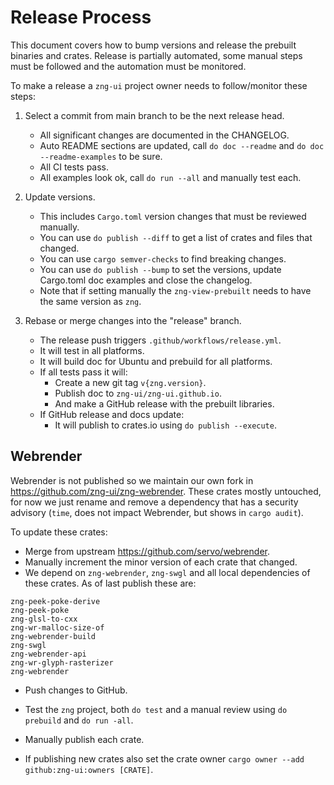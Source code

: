 # Release Process

This document covers how to bump versions and release the prebuilt binaries and crates. Release is partially automated, some manual steps must be followed and the automation must be monitored.

To make a release a `zng-ui` project owner needs to follow/monitor these steps:

1. Select a commit from main branch to be the next release head.
   * All significant changes are documented in the CHANGELOG.
   * Auto README sections are updated, call `do doc --readme` and `do doc --readme-examples` to be sure.
   * All CI tests pass.
   * All examples look ok, call `do run --all` and manually test each.

2. Update versions.
    * This includes `Cargo.toml` version changes that must be reviewed manually.
    * You can use `do publish --diff` to get a list of crates and files that changed.
    * You can use `cargo semver-checks` to find breaking changes.
    * You can use `do publish --bump` to set the versions, update Cargo.toml doc examples and close the changelog.
    * Note that if setting manually the `zng-view-prebuilt` needs to have the same version as `zng`.

3. Rebase or merge changes into the "release" branch.
    * The release push triggers `.github/workflows/release.yml`.
    * It will test in all platforms.
    * It will build doc for Ubuntu and prebuild for all platforms.
    * If all tests pass it will: 
        - Create a new git tag `v{zng.version}`.
        - Publish doc to `zng-ui/zng-ui.github.io`.
        - And make a GitHub release with the prebuilt libraries.
    * If GitHub release and docs update:
        - It will publish to crates.io using `do publish --execute`.

## Webrender

Webrender is not published so we maintain our own fork in <https://github.com/zng-ui/zng-webrender>. These crates mostly untouched,
for now we just rename and remove a dependency that has a security advisory (`time`, does not impact Webrender, but shows in `cargo audit`).

To update these crates:

* Merge from upstream <https://github.com/servo/webrender>.
* Manually increment the minor version of each crate that changed.
* We depend on `zng-webrender`, `zng-swgl` and all local dependencies of these crates. As of last publish these are:

```
zng-peek-poke-derive
zng-peek-poke
zng-glsl-to-cxx
zng-wr-malloc-size-of
zng-webrender-build
zng-swgl
zng-webrender-api
zng-wr-glyph-rasterizer
zng-webrender
```

* Push changes to GitHub.
* Test the `zng` project, both `do test` and a manual review using `do prebuild` and `do run -all`.
* Manually publish each crate.

* If publishing new crates also set the crate owner `cargo owner --add github:zng-ui:owners [CRATE]`.